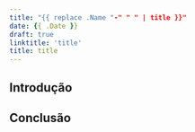 ```yaml
---
title: "{{ replace .Name "-" " " | title }}"
date: {{ .Date }}
draft: true
linktitle: 'title'
title: title
---
```


## Introdução

## Conclusão
